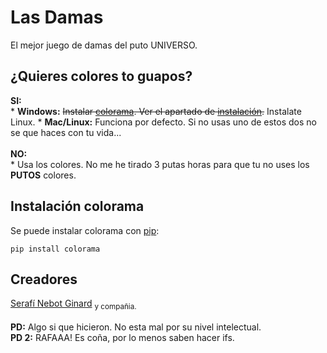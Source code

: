 # Las Damas
El mejor juego de damas del puto UNIVERSO.
## ¿Quieres colores to guapos?
**SI:**</br>
    * **Windows:** <s>Instalar [colorama](https://pypi.org/project/colorama/). Ver el apartado de [instalación](#instalación-colorama).</s> Instalate Linux.
    * **Mac/Linux:** Funciona por defecto. Si no usas uno de estos dos no se que haces con tu vida...</br></br>
**NO:**</br>
    * Usa los colores. No me he tirado 3 putas horas para que tu no uses los **PUTOS** colores.
## Instalación colorama
Se puede instalar colorama con [pip](https://pip.pypa.io/en/stable/installing/#do-i-need-to-install-pip):
```
pip install colorama
```
## Creadores
[Serafí Nebot Ginard](https://github.com/snebotcifpfbmoll) <sub>y compañia.</sub></br></br>
**PD:** Algo si que hicieron. No esta mal por su nivel intelectual.</br>
**PD 2:** RAFAAA! Es coña, por lo menos saben hacer ifs.
